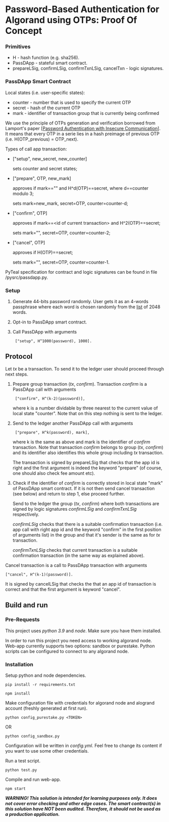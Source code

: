 # Password-Based Authentication for Algorand using OTPs: Proof Of Concept 

### Primitives
* H - hash function (e.g. sha256).
* PassDApp - stateful smart contract.
* prepareLSig, confirmLSig, confirmTxnLSig, cancelTxn - logic signatures.

### PassDApp Smart Contract

Local states (i.e. user-specific states):
* counter - number that is used to specify the current OTP
* secret - hash of the current OTP
* mark - identifier of transaction group that is currently being confirmed

We use the principle of OTPs generation and verification borrowed from Lamport's paper [[Password Authentication with Insecure Communication](http://lamport.azurewebsites.net/pubs/password.pdf)]. It means that every OTP in a serie lies in a hash preimage of previous OTP (i.e. H(OTP_previous) = OTP_next).


Types of call app transaction:

* ["setup", new_secret, new_counter]

  sets counter and secret states;

* ["prepare", OTP, new_mark]

  approves if mark=="" and H^d(OTP)==secret, where d==counter modulo 3; 
  
  sets mark=new_mark, secret=OTP, counter=counter-d;

* ["confirm", OTP]

  approves if mark==\<id of current transaction\> and H^2(OTP)==secret; 
  
  sets mark="", secret=OTP, counter=counter-2;
* ["cancel", OTP]
  
  approves if H(OTP)==secret; 
  
  sets mark="", secret=OTP, counter=counter-1.

PyTeal specification for contract and logic signatures can be found in file /pysrc/passdapp.py.

### Setup

1. Generate 44-bits password randomly. User gets it as an 4-words passphrase where each word is chosen randomly from the [list](https://git.io/fhZUO) of 2048 words.

2. Opt-in to PassDApp smart contract.

3. Call PassDApp with arguments 

        ["setup", H^1000(password), 1000].

## Protocol

Let *tx* be a transaction. To send it to the ledger user should proceed through next steps.

1. Prepare group transaction (*tx*, *confirm*). 
    Transaction *confirm* is a PassDApp call with arguments

        ["confirm", H^(k-2)(password)], 

    where k is a number dividable by three nearest to the current value of local state "counter". Note that on this step nothing is sent to the ledger.

2. Send to the ledger another PassDApp call with arguments

        ["prepare", H^k(password), mark],
    
    where k is the same as above and mark is the identifier of *confirm* transaction. Note that transaction *confirm* belongs to group (*tx*, *confirm*) and its identifier also identifies this whole group including *tx* transaction.

    The transaction is signed by prepareLSig that checks that the app id is right and the first argument is indeed the keyword "prepare" (of course, one should also check fee amount etc).

3. Check if the identifier of *confirm* is correctly stored in local state "mark" of PassDApp smart contract. If it is not then send cancel transaction (see below) and return to step 1, else proceed further.

    Send to the ledger the group (*tx*, *confirm*) where both transactions are signed by logic signatures *confirmLSig* and *confirmTxnLSig* respectively. 

    *confirmLSig* checks that there is a suitable confirmation transaction (i.e. app call with right app id and the keyword "confirm" in the first position of arguments list) in the group and that it's sender is the same as for *tx* transaction. 
    
    *confirmTxnLSig* checks that current transaction is a suitable confirmation transaction (in the same way as explained above). 

Cancel transaction is a call to PassDApp transaction with arguments
   
    ["cancel", H^(k-1)(password)].

It is signed by cancelLSig that checks the that an app id of transaction is correct and that the first argument is keyword "cancel".

## Build and run

### Pre-Requests

This project uses *python 3.9* and *node*. Make sure you have them installed.

In order to run this project you need access to working algorand node.
Web-app currently supports two options: sandbox or purestake. 
Python scripts can be configured to connect to any algorand node.

### Installation

Setup python and node dependencies.

`pip install -r requirements.txt`

`npm install`

Make configuration file with credentials for algorand node and alogrand account (freshly generated at first run).
   
`python config_purestake.py <TOKEN>` 

OR

`python config_sandbox.py` 

Configuration will be written in *config.yml*. Feel free to change its content if you want to use some other credentials.

Run a test script.

`python test.py`

Compile and run web-app.

`npm start`


***WARNING! This solution is intended for learning purposes only. It does not cover error checking and other edge cases. The smart contract(s) in this solution have NOT been audited. Therefore, it should not be used as a production application.***
